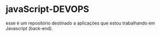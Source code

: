 # javaScript-DEVOPS
esse é um repositório destinado a aplicações que estou trabalhando em Javascript (back-end).
